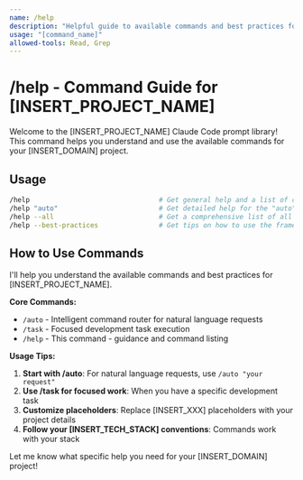 ```yaml
---
name: /help
description: "Helpful guide to available commands and best practices for [INSERT_PROJECT_NAME]"
usage: "[command_name]"
allowed-tools: Read, Grep
---
```


# /help - Command Guide for [INSERT_PROJECT_NAME]

Welcome to the [INSERT_PROJECT_NAME] Claude Code prompt library! This command helps you understand and use the available commands for your [INSERT_DOMAIN] project.
## Usage
```bash
/help                                # Get general help and a list of commands
/help "auto"                         # Get detailed help for the "auto" command
/help --all                          # Get a comprehensive list of all commands
/help --best-practices               # Get tips on how to use the framework effectively
```

## How to Use Commands

I'll help you understand the available commands and best practices for [INSERT_PROJECT_NAME]. 

**Core Commands:**
- `/auto` - Intelligent command router for natural language requests
- `/task` - Focused development task execution
- `/help` - This command - guidance and command listing

**Usage Tips:**
1. **Start with /auto**: For natural language requests, use `/auto "your request"` 
2. **Use /task for focused work**: When you have a specific development task
3. **Customize placeholders**: Replace [INSERT_XXX] placeholders with your project details
4. **Follow your [INSERT_TECH_STACK] conventions**: Commands work with your stack

Let me know what specific help you need for your [INSERT_DOMAIN] project!
